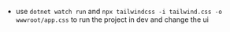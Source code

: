 ﻿* use `dotnet watch run` and `npx tailwindcss -i tailwind.css -o wwwroot/app.css` to run the project in dev and change the ui
